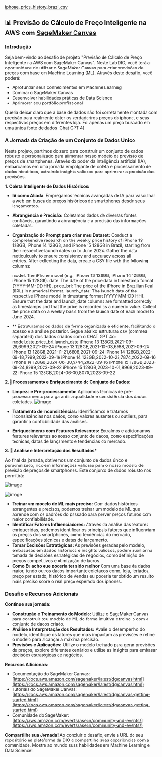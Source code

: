 [iphone_price_history_brazil.csv](https://github.com/user-attachments/files/16040245/iphone_price_history_brazil.csv)
## 📊 Previsão de Cálculo de Preço Inteligente na AWS com [SageMaker Canvas](https://aws.amazon.com/pt/sagemaker/canvas/)

### Introdução

Seja bem-vindo ao desafio de projeto "Previsão de Cálculo de Preço Inteligente na AWS com SageMaker Canvas". Neste Lab DIO, você terá a oportunidade de utilizar o SageMaker Canvas para criar previsões de preços com base em Machine Learning (ML). Através deste desafio, você poderá:

* Aprofundar seus conhecimentos em Machine Learning
* Dominar o SageMaker Canvas
* Desenvolver habilidades práticas de Data Science
* Aprimorar seu portfólio profissional

Queria deixar claro que a base de dados não foi corretamente montada com precisão para realmente obter os verdaderiros preços do iphone, e seus respectivos preços em diferentes loja. Foi apenas um preço buscado em uma única fonte de dados (Chat GPT 4)
### A Jornada da Criação de um Conjunto de Dados Único

Neste projeto, partimos do zero para construir um conjunto de dados robusto e personalizado para alimentar nosso modelo de previsão de preços de smartphones. Através do poder da inteligência artificial (IA), embarcamos em uma jornada empolgante de coleta e processamento de dados históricos, extraindo insights valiosos para aprimorar a precisão das previsões.

**1. Coleta Inteligente de Dados Históricos:**

* **IA como Aliada:** Empregamos técnicas avançadas de IA para vasculhar a web em busca de preços históricos de smartphones desde seus lançamentos.
* **Abrangência e Precisão:** Coletamos dados de diversas fontes confiáveis, garantindo a abrangência e a precisão das informações coletadas.
* **Organização do Prompt para criar meu Dataset:**
    Conduct a comprehensive research on the weekly price history of iPhone 13 128GB, iPhone 14 128GB, and iPhone 15 128GB in Brazil, starting from their respective launch dates up to June 2024. Gather the data meticulously to ensure consistency and accuracy across all   
         entries. After collecting the data, create a CSV file with the following columns:
  
    model: The iPhone model (e.g., iPhone 13 128GB, iPhone 14 128GB, iPhone 15 128GB).
    date: The date of the price data in timestamp format (YYYY-MM-DD HH).
    price_brl: The price of the iPhone in Brazilian Real (BRL) in numerical format.
    launch_date: The launch date of the respective iPhone model in timestamp format (YYYY-MM-DD HH).
    Ensure that the date and launch_date columns are formatted correctly as timestamps and that the price is recorded as a numeric value. Collect the price data on a weekly basis from the launch date of each model to June 2024.
  

* ** Estruturamos os dados de forma organizada e eficiente, facilitando o acesso e a análise posterior. Segue abaixo estruturaa csv (commea separated) dos dados criados com o CHAT GPT 4o:
model,date,price_brl,launch_date
iPhone 13 128GB,2021-09-26,6999,2021-09-24
iPhone 13 128GB,2021-10-03,6988,2021-09-24
iPhone 13 128GB,2021-11-21,6808,2021-09-24
iPhone 14 128GB,2022-09-18,7999,2022-09-16
iPhone 14 128GB,2022-10-23,7874,2022-09-16
iPhone 14 128GB,2024-06-30,5744,2022-09-16
iPhone 15 128GB,2023-09-24,8999,2023-09-22
iPhone 15 128GB,2023-10-01,8968,2023-09-22
iPhone 15 128GB,2024-06-30,8070,2023-09-22

**2.🚀 Processamento e Enriquecimento do Conjunto de Dados:**

* **Limpeza e Pré-processamento:** Aplicamos técnicas de pré-processamento para garantir a qualidade e consistência dos dados coletados.
![image](https://github.com/henriqueCaruso/lab-aws-sagemaker-canvas-price-prediction/assets/47475037/c34fa2b4-ba6d-4452-9add-d78db2260e0c)


* **Tratamento de Inconsistências:** Identificamos e tratamos inconsistências nos dados, como valores ausentes ou outliers, para garantir a confiabilidade das análises.
* **Enriquecimento com Features Relevantes:** Extraímos e adicionamos features relevantes ao nosso conjunto de dados, como especificações técnicas, datas de lançamento e tendências do mercado.

**3. 🤔  Análise e Interpretação dos Resultados***

Ao final da jornada, obtivemos um conjunto de dados único e personalizado, rico em informações valiosas para o nosso modelo de previsão de preços de smartphones. Este conjunto de dados robusto nos permitirá:

![image](https://github.com/henriqueCaruso/lab-aws-sagemaker-canvas-price-prediction/assets/47475037/e93b79df-364e-4838-ab6e-eccd3917e954)

![image](https://github.com/henriqueCaruso/lab-aws-sagemaker-canvas-price-prediction/assets/47475037/70e65821-0372-4de8-85df-6740f6dca1b7)


* **Treinar um modelo de ML mais preciso:** Com dados históricos abrangentes e precisos, podemos treinar um modelo de ML que aprende com os padrões do passado para prever preços futuros com maior confiabilidade.
* **Identificar Fatores Influenciadores:** Através da análise das features enriquecidas, podemos identificar os principais fatores que influenciam os preços dos smartphones, como tendências do mercado, especificações técnicas e datas de lançamento.
* **Tomar Decisões Estratégicas:** As previsões geradas pelo modelo, embasadas em dados históricos e insights valiosos, podem auxiliar na tomada de decisões estratégicas de negócios, como definição de preços competitivos e otimização de lucros.
* **Como Eu acho que poderia ter sido melhor** Com uma base da dados maior, tendo outros dados importante coletados como, loja, feriados, preço por estado, histórico de Vendas eu poderia ter obtido um resulto mais preciso sobre o real preço esperado dos iphones.
### Desafio e Recursos Adicionais

**Continue sua jornada:**

* **Construção e Treinamento do Modelo:** Utilize o SageMaker Canvas para construir seu modelo de ML de forma intuitiva e treine-o com o conjunto de dados criado.
* **Análise e Interpretação dos Resultados:** Avalie o desempenho do modelo, identifique os fatores que mais impactam as previsões e refine o modelo para alcançar a máxima precisão.
* **Previsões e Aplicações:** Utilize o modelo treinado para gerar previsões de preços, explore diferentes cenários e utilize as insights para embasar decisões estratégicas de negócios.

**Recursos Adicionais:**

* Documentação do SageMaker Canvas: [https://docs.aws.amazon.com/sagemaker/latest/dg/canvas.html](https://docs.aws.amazon.com/sagemaker/latest/dg/canvas.html)
* Tutoriais do SageMaker Canvas: [https://docs.aws.amazon.com/sagemaker/latest/dg/canvas-getting-started.html](https://docs.aws.amazon.com/sagemaker/latest/dg/canvas-getting-started.html)
* Comunidade do SageMaker: [https://aws.amazon.com/events/asean/community-and-events/](https://aws.amazon.com/events/asean/community-and-events/)

**Compartilhe sua Jornada!**
Ao concluir o desafio, envie a URL do seu repositório na plataforma da DIO e compartilhe suas experiências com a comunidade. Mostre ao mundo suas habilidades em Machine Learning e Data Science!
